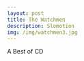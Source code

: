 ```yaml
---
layout: post
title: The Watchmen
description: Slomotion
img: /img/watchmen3.jpg
---
```

A Best of CD